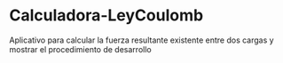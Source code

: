 # Calculadora-LeyCoulomb
Aplicativo para calcular la fuerza resultante existente entre dos cargas y mostrar el procedimiento de desarrollo
